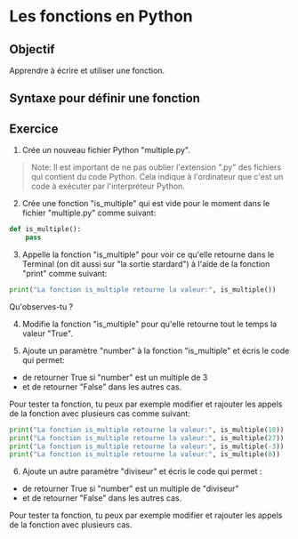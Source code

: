 # Les fonctions en Python

## Objectif
Apprendre à écrire et utiliser une fonction.

## Syntaxe pour définir une fonction



## Exercice
1. Crée un nouveau fichier Python "multiple.py". 
> Note: Il est important de ne pas oublier l'extension ".py" des fichiers qui contient du code Python. Cela indique à l'ordinateur que c'est un code à exécuter par l'interpréteur Python.

2. Crée une fonction "is_multiple" qui est vide pour le moment dans le fichier "multiple.py" comme suivant:
```python 
def is_multiple(): 
    pass
```

3. Appelle la fonction "is_multiple" pour voir ce qu'elle retourne dans le Terminal (on dit aussi sur "la sortie stardard") à l'aide de la fonction "print" comme suivant:
```python
print("La fonction is_multiple retourne la valeur:", is_multiple())
```
Qu'observes-tu ?

4. Modifie la fonction "is_multiple" pour qu'elle retourne tout le temps la valeur "True".

5. Ajoute un paramètre "number" à la fonction "is_multiple" et écris le code qui permet:
- de retourner True si "number" est un multiple de 3 
- et de retourner "False" dans les autres cas. 

Pour tester ta fonction, tu peux par exemple modifier et rajouter les appels de la fonction avec plusieurs cas comme suivant:

```python
print("La fonction is_multiple retourne la valeur:", is_multiple(10))
print("La fonction is_multiple retourne la valeur:", is_multiple(27))
print("La fonction is_multiple retourne la valeur:", is_multiple(-3))
print("La fonction is_multiple retourne la valeur:", is_multiple(0))
```

6. Ajoute un autre paramètre "diviseur" et écris le code qui permet :
- de retourner True si "number" est un multiple de "diviseur"
- et de retourner "False" dans les autres cas. 

Pour tester ta fonction, tu peux par exemple modifier et rajouter les appels de la fonction avec plusieurs cas.
